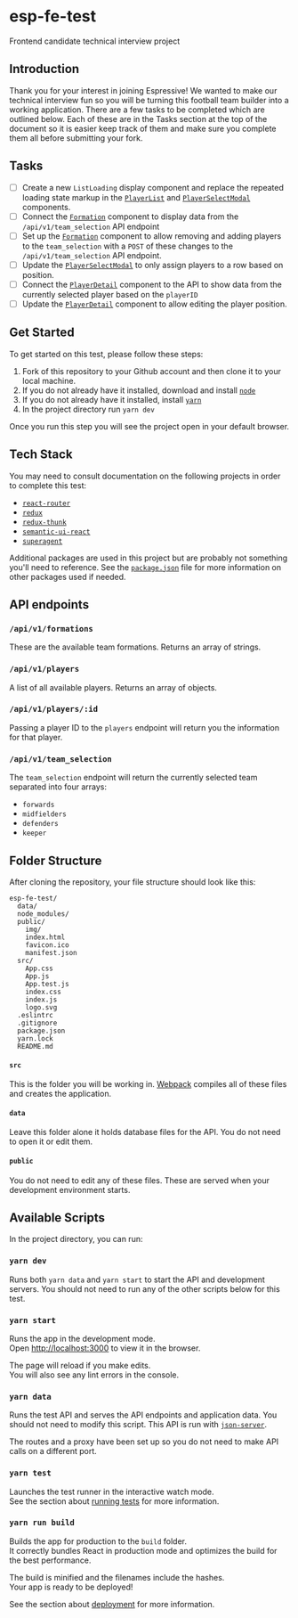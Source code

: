 # esp-fe-test
Frontend candidate technical interview project

## Introduction

Thank you for your interest in joining Espressive! We wanted to make our technical interview fun so you will be turning this football team builder into a working application. There are a few tasks to be completed which are outlined below. Each of these are in the Tasks section at the top of the document so it is easier keep track of them and make sure you complete them all before submitting your fork.

## Tasks

- [ ] Create a new `ListLoading` display component and replace the repeated loading state markup in the [`PlayerList`](src/components/display/PlayerList/PlayerList.js) and [`PlayerSelectModal`](src/components/display/PlayerSelectModal/PlayerSelectModal.js) components.
- [ ] Connect the [`Formation`](src/components/page/Formation/Formation.js) component to display data from the `/api/v1/team_selection` API endpoint
- [ ] Set up the [`Formation`](src/components/page/Formation/Formation.js) component to allow removing and adding players to the `team_selection` with a `POST` of these changes to the `/api/v1/team_selection` API endpoint.
- [ ] Update the [`PlayerSelectModal`](src/components/display/PlayerSelectModal/PlayerSelectModal.js) to only assign players to a row based on position.
- [ ] Connect the [`PlayerDetail`](src/components/display/PlayerDetail/PlayerDetail.js) component to the API to show data from the currently selected player based on the `playerID`
- [ ] Update the [`PlayerDetail`](src/components/display/PlayerDetail/PlayerDetail.js) component to allow editing the player position.

## Get Started

To get started on this test, please follow these steps:
1. Fork of this repository to your Github account and then clone it to your local machine.
2. If you do not already have it installed, download and install [`node`](https://nodejs.org/en/download/)
3. If you do not already have it installed, install [`yarn`](https://yarnpkg.com/lang/en/docs/install/)
4. In the project directory run `yarn dev`

Once you run this step you will see the project open in your default browser.


## Tech Stack

You may need to consult documentation on the following projects in order to complete this test:

- [`react-router`](https://reacttraining.com/react-router/)
- [`redux`](https://redux.js.org/)
- [`redux-thunk`](https://github.com/gaearon/redux-thunk)
- [`semantic-ui-react`](https://react.semantic-ui.com)
- [`superagent`](http://visionmedia.github.io/superagent/)

Additional packages are used in this project but are probably not something you'll need to reference. See the [`package.json`](package.json) file for more information on other packages used if needed.


## API endpoints

### `/api/v1/formations`

These are the available team formations. Returns an array of strings.

### `/api/v1/players`

A list of all available players. Returns an array of objects.

### `/api/v1/players/:id`

Passing a player ID to the `players` endpoint will return you the information for that player.

### `/api/v1/team_selection`

The `team_selection` endpoint will return the currently selected team separated into four arrays:
- `forwards`
- `midfielders`
- `defenders`
- `keeper`


## Folder Structure

After cloning the repository, your file structure should look like this:

```
esp-fe-test/
  data/
  node_modules/
  public/
    img/
    index.html
    favicon.ico
    manifest.json
  src/
    App.css
    App.js
    App.test.js
    index.css
    index.js
    logo.svg
  .eslintrc
  .gitignore
  package.json
  yarn.lock
  README.md
```

#### `src`
This is the folder you will be working in. [Webpack](https://webpack.js.org/) compiles all of these files and creates the application.

#### `data`
Leave this folder alone it holds database files for the API. You do not need to open it or edit them.

#### `public`
You do not need to edit any of these files. These are served when your development environment starts.



## Available Scripts

In the project directory, you can run:

### `yarn dev`

Runs both `yarn data` and `yarn start` to start the API and development servers. You should not need to run any of the other scripts below for this test.

### `yarn start`

Runs the app in the development mode.<br>
Open [http://localhost:3000](http://localhost:3000) to view it in the browser.

The page will reload if you make edits.<br>
You will also see any lint errors in the console.

### `yarn data`

Runs the test API and serves the API endpoints and application data. You should not need to modify this script. This API is run with [`json-server`](https://github.com/typicode/json-server).

The routes and a proxy have been set up so you do not need to make API calls on a different port.

### `yarn test`

Launches the test runner in the interactive watch mode.<br>
See the section about [running tests](#running-tests) for more information.

### `yarn run build`

Builds the app for production to the `build` folder.<br>
It correctly bundles React in production mode and optimizes the build for the best performance.

The build is minified and the filenames include the hashes.<br>
Your app is ready to be deployed!

See the section about [deployment](#deployment) for more information.


